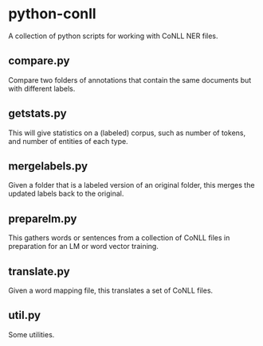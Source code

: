 # python-conll

A collection of python scripts for working with CoNLL NER files.

compare.py
--------------
Compare two folders of annotations that contain the same documents but with different labels.

getstats.py
-----------
This will give statistics on a (labeled) corpus, such as number of tokens, and number of entities of each type.

mergelabels.py
--------------
Given a folder that is a labeled version of an original folder, this merges the updated labels back to the original.

preparelm.py
------------
This gathers words or sentences from a collection of CoNLL files in preparation for an LM or word vector training.

translate.py
------------
Given a word mapping file, this translates a set of CoNLL files.

util.py
-------
Some utilities.